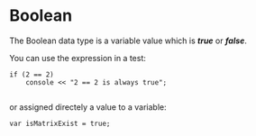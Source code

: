 Boolean
=======

The Boolean data type is a variable value which is ***true*** or ***false***.

You can use the expression in a test:

```
if (2 == 2)
    console << "2 == 2 is always true";
    
```

or assigned directely a value to a variable:

```
var isMatrixExist = true;

```